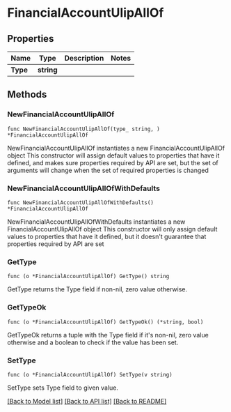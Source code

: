 # FinancialAccountUlipAllOf

## Properties

Name | Type | Description | Notes
------------ | ------------- | ------------- | -------------
**Type** | **string** |  | 

## Methods

### NewFinancialAccountUlipAllOf

`func NewFinancialAccountUlipAllOf(type_ string, ) *FinancialAccountUlipAllOf`

NewFinancialAccountUlipAllOf instantiates a new FinancialAccountUlipAllOf object
This constructor will assign default values to properties that have it defined,
and makes sure properties required by API are set, but the set of arguments
will change when the set of required properties is changed

### NewFinancialAccountUlipAllOfWithDefaults

`func NewFinancialAccountUlipAllOfWithDefaults() *FinancialAccountUlipAllOf`

NewFinancialAccountUlipAllOfWithDefaults instantiates a new FinancialAccountUlipAllOf object
This constructor will only assign default values to properties that have it defined,
but it doesn't guarantee that properties required by API are set

### GetType

`func (o *FinancialAccountUlipAllOf) GetType() string`

GetType returns the Type field if non-nil, zero value otherwise.

### GetTypeOk

`func (o *FinancialAccountUlipAllOf) GetTypeOk() (*string, bool)`

GetTypeOk returns a tuple with the Type field if it's non-nil, zero value otherwise
and a boolean to check if the value has been set.

### SetType

`func (o *FinancialAccountUlipAllOf) SetType(v string)`

SetType sets Type field to given value.



[[Back to Model list]](../README.md#documentation-for-models) [[Back to API list]](../README.md#documentation-for-api-endpoints) [[Back to README]](../README.md)



